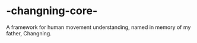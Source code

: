 # -changning-core-
A framework for human movement understanding, named in memory of my father, Changning.

